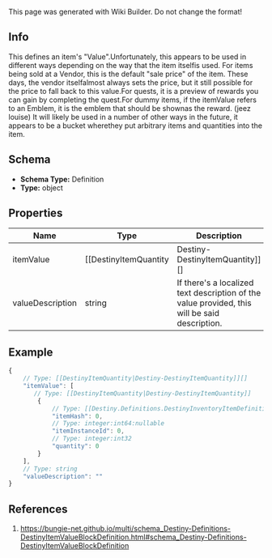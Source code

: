 <span class="wiki-builder">This page was generated with Wiki Builder. Do not change the format!</span>

## Info
This defines an item's &quot;Value&quot;.Unfortunately, this appears to be used in different ways depending on the way that the item itselfis used. For items being sold at a Vendor, this is the default &quot;sale price&quot; of the item.  These days, the vendor itselfalmost always sets the price, but it still possible for the price to fall back to this value.For quests, it is a preview of rewards you can gain by completing the quest.For dummy items, if the itemValue refers to an Emblem, it is the emblem that should be shownas the reward. (jeez louise) It will likely be used in a number of other ways in the future, it appears to be a bucket wherethey put arbitrary items and quantities into the item.

## Schema
* **Schema Type:** Definition
* **Type:** object

## Properties
Name | Type | Description
---- | ---- | -----------
itemValue | [[DestinyItemQuantity|Destiny-DestinyItemQuantity]][] | References to the items that make up this item's &quot;value&quot;, and the quantity.
valueDescription | string | If there's a localized text description of the value provided, this will be said description.

## Example
```javascript
{
    // Type: [[DestinyItemQuantity|Destiny-DestinyItemQuantity]][]
    "itemValue": [
       // Type: [[DestinyItemQuantity|Destiny-DestinyItemQuantity]]
        {
            // Type: [[Destiny.Definitions.DestinyInventoryItemDefinition|Destiny-Definitions-DestinyInventoryItemDefinition]]:integer:uint32
            "itemHash": 0,
            // Type: integer:int64:nullable
            "itemInstanceId": 0,
            // Type: integer:int32
            "quantity": 0
        }
    ],
    // Type: string
    "valueDescription": ""
}

```

## References
1. https://bungie-net.github.io/multi/schema_Destiny-Definitions-DestinyItemValueBlockDefinition.html#schema_Destiny-Definitions-DestinyItemValueBlockDefinition
